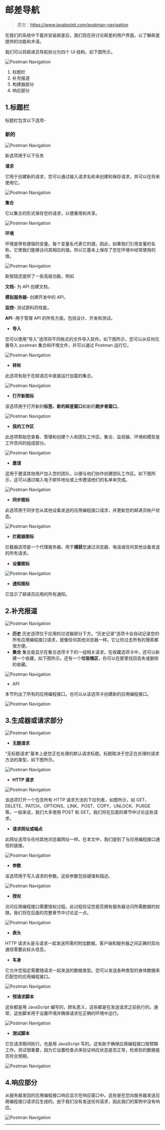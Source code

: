 # 邮差导航

> 原文：<https://www.javatpoint.com/postman-navigation>

在我们的系统中下载并安装邮差后，我们现在将讨论邮差的用户界面，以了解邮差提供的功能和术语。

我们可以将邮递员导航拆分为四个 UI 结构，如下图所示。

![Postman Navigation](img/5a86fa7c72443b41776463d76db27959.png)

1.  标题栏
2.  补充报道
3.  构建器部分
4.  响应部分

## 1.标题栏

标题栏包含以下选项-

### 新的

![Postman Navigation](img/11cb05f48efbd20be1965c1c7a1549bd.png)

新选项用于以下任务

**请求**

它用于创建新的请求，您可以通过输入请求名称来创建和保存请求，并可以在将来使用它。

![Postman Navigation](img/49ab95da3997abac58475f3c8bca0c65.png)

**集合**

它以集合的形式保存您的请求，以便重用和共享。

![Postman Navigation](img/cd054fa973c7a638f0bb63075fad4f39.png)

**环境**

环境是带有键值的变量。每个变量名代表它的键。因此，如果我们引用变量的名称，它使我们能够访问其相应的值。所以它基本上保存了您在环境中经常使用的值。

![Postman Navigation](img/8dca4bcc1474df8e02b8794de8d416bd.png)

新按钮还提供了一些高级功能，例如

**文档-** 为 API 创建文档，

**模拟服务器-** 创建开发中的 API，

**监控-** 测试原料药性能，

**API** -用于管理 API 的所有方面，包括设计、开发和测试。

*   **导入**

您可以使用“导入”选项将不同格式的文件导入软件。如下图所示，您可以从任何位置导入 postman 集合和环境文件，并可以通过 Postman 运行它。

![Postman Navigation](img/4ad3493f41b3343b576b538cc1fa9ece.png)

*   **转轮**

此选项有助于在邮递员中直接运行加载的集合。

![Postman Navigation](img/9b66f439f2207e914397e6d80a7a4a80.png)

*   **打开新图标**

该选项用于打开新的**标签、**新的**邮差窗口**和新的**跑步者窗口**。

![Postman Navigation](img/3f3f2b30a5a378963830ce96660900a9.png)

*   **我的工作区**

此选项帮助您查看、管理和创建个人和团队工作区。集合、监视器、环境和模型是工作空间的组成部分。

![Postman Navigation](img/0c94528d8fb02b93bd2426cb75a1b26c.png)

*   **邀请**

这用于邀请其他用户加入您的团队，以便与他们协作创建团队工作区。如下图所示，这可以通过输入电子邮件地址或上传邀请他们的名单来完成。

![Postman Navigation](img/98cb51afb79a70cadae763ea4cc78557.png)

*   **同步图标**

此选项用于同步您从其他设备发送的应用编程接口请求，并更新您的邮递员帐户状态。

![Postman Navigation](img/44552062a09250172523068f9d589cc5.png)

*   **拦截器图标**

拦截器选项是一个代理服务器，用于**捕获**您通过浏览器、电话或任何其他设备发送的所有请求。

*   **设置图标**

![Postman Navigation](img/6b83bedea9ecb4d83e3ee60132f3c377.png)

*   **通知图标**

它显示了邮递员应用的所有通知。

## 2.补充报道

![Postman Navigation](img/39410d8da1347b9e7d25084388a5d6e6.png)

*   **历史**
    历史选项位于应用的过滤器部分下方。“历史记录”选项卡会自动记录您的所有应用编程接口请求，就像任何其他浏览器一样。它让你过去所有的搜索都很方便。
*   **集合**
    集合是显示在集合选项卡下的一组相关请求。在收藏选项卡中，还可以新建一个收藏，如下图所示。还有一个**垃圾桶区**，你可以在那里找回丢失或删除的收藏。

![Postman Navigation](img/37d3faec3f7ef8a525a4e686239b0551.png)

*   API

本节列出了所有的应用编程接口。也可以从该选项卡创建新的应用编程接口。

![Postman Navigation](img/b865f69af58a26ec42e773765f3ab78e.png)

## 3.生成器或请求部分

![Postman Navigation](img/e211779dab8ff11ee918e3192f9dfb64.png)

*   **无题请求**

“无标题请求”基本上是您正在处理的默认请求标题。标题取决于您正在处理的请求方法的类型，如下图所示。

![Postman Navigation](img/a925a632a0da078c91514f916ede4f26.png)

*   **HTTP 请求**

![Postman Navigation](img/5120fb31205507a5b5a3598095dd42ba.png)

该选项打开一个包含所有 HTTP 请求方法的下拉列表，如图所示，如 GET、DELETE、PATCH、OPTIONS、LINK、POST、COPY、UNLOCK、PURGE 等。一般来说，我们大多使用 POST 和 GET。我们将在后面的章节中讨论这些请求。

*   **请求网址或端点**

此网址选项与任何其他浏览器网址一样。在本文中，我们提到了与应用编程接口通信的链接。

![Postman Navigation](img/13d1d2f54350bc13520e7311b0cb55f6.png)

*   **参数**

该选项用于写入请求的参数。这些参数包括键值和描述。

![Postman Navigation](img/063e5c09b2637c040bc8af02c5db34e0.png)

*   **授权**

访问应用编程接口需要授权过程。此过程验证您是否拥有服务器访问所需数据的权限。我们将在后面的完整章节中讨论这一点。

![Postman Navigation](img/13b9c1fa5a58afe1599acad1a0613f61.png)

*   **表头**

HTTP 请求头是与请求一起发送所需的附加数据。客户端和服务器之间正确的双向通信需要此标头信息。

*   **车身**

它允许您指定需要随请求一起发送的数据类型。您可以发送各种类型的身体数据来匹配您的应用编程接口。

![Postman Navigation](img/49ed0df71566b9fd28a4e53871cd82a7.png)

*   **预请求脚本**

这些都是用 JavaScript 编写的，顾名思义，这些都是在发送请求之前执行的。通常，这些脚本用于设置环境并确保请求在正确的环境中运行。

![Postman Navigation](img/795142a6bdd715ba2c61a5dd57ba91b6.png)

*   **测试脚本**

它在请求期间执行。也是用 JavaScript 写的。这有助于确保应用编程接口按预期工作。测试很重要，因为它设置检查点来验证响应状态是否正常，检索到的数据是否符合预期。

![Postman Navigation](img/2eb72bf4b4af560fd838affa1680ad37.png)

## 4.响应部分

从服务器发回的应用编程接口响应显示在响应窗口中。这些是在您向服务器发送应用编程接口请求后生成的。由于我们没有发送任何请求，因此我们的案例中没有响应。

![Postman Navigation](img/237be0aba0e8cb0a823a641df20050d5.png)

* * *